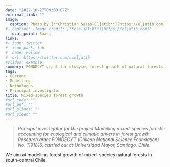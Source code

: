 ```yaml
---
date: "2022-10-27T09:09:07Z"
external_link: ""
image:
  caption: Photo by [**Christian Salas-Eljatib**](https://eljatib.com)
#  caption: 'Image credit: [**cseljatib**](https://eljatib.com)'  
  focal_point: Smart
links:
#- icon: twitter
#  icon_pack: fab
#  name: Follow
#  url: https://twitter.com/cseljatib
#slides: example
summary: FONDECYT grant for studying forest growth of natural forests.
tags:
- Current
- Modelling
- Nothofagus
- Principal investigator
title: Mixed-species forest growth
#url_code: ""
#url_pdf: ""
#url_slides: ""
#url_video: ""
---
```


> *Principal investigator for the project 
 *Modelling mixed-species forests: accounting for ecological and climatic drivers in forest growth*. 
 Research grant FONDECYT (Chilean National Science Foundation)
 No. 1191816,
 carried out at Universidad Mayor, Santiago, Chile.*

We aim at modelling forest growth of mixed-species natural forests in south-central Chile.

